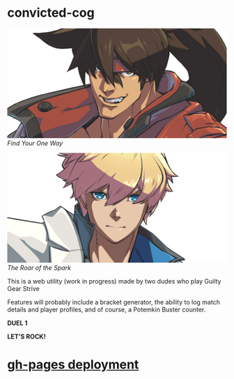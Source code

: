 # convicted-cog

![sol badguy](/src/assets/media/1024/1024_SOL.png)
_Find Your One Way_

![ky kiske](/src/assets/media/1024/1024_KYK.png)
_The Roar of the Spark_

This is a web utility (work in progress) made by two dudes who play Guilty Gear Strive

Features will probably include a bracket generator, the ability to log match details and player profiles, and of course, a Potemkin Buster counter.

**DUEL 1**

**LET'S ROCK!**

# [gh-pages deployment](https://billskills.github.io/convicted-cog)
